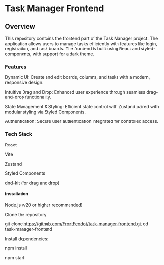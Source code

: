 # Task Manager Frontend

## Overview

This repository contains the frontend part of the Task Manager project. The application allows users to manage tasks efficiently with features like login, registration, and task boards. The frontend is built using React and styled-components, with support for a dark theme.

### Features

Dynamic UI: Create and edit boards, columns, and tasks with a modern, responsive design.

Intuitive Drag and Drop: Enhanced user experience through seamless drag-and-drop functionality.

State Management & Styling: Efficient state control with Zustand paired with modular styling via Styled Components.

Authentication: Secure user authentication integrated for controlled access.

### Tech Stack

React

Vite

Zustand

Styled Components

dnd-kit (for drag and drop)

#### Installation

Node.js (v20 or higher recommended)

Clone the repository:

git clone https://github.com/FrontFeodot/task-manager-frontend.git
cd task-manager-frontend

Install dependencies:

npm install

npm start